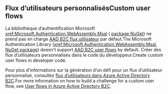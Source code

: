 ## <a name="custom-user-flows"></a><span data-ttu-id="6de37-101">Flux d’utilisateurs personnalisés</span><span class="sxs-lookup"><span data-stu-id="6de37-101">Custom user flows</span></span>

<span data-ttu-id="6de37-102">La bibliothèque d’authentification Microsoft <xref:Microsoft.Authentication.WebAssembly.Msal> ( [package NuGet](https://www.nuget.org/packages/Microsoft.Authentication.WebAssembly.Msal/)) ne prend pas en charge [AAD B2C flux utilisateur](/azure/active-directory-b2c/user-flow-overview) par défaut.</span><span class="sxs-lookup"><span data-stu-id="6de37-102">The Microsoft Authentication Library (<xref:Microsoft.Authentication.WebAssembly.Msal>, [NuGet package](https://www.nuget.org/packages/Microsoft.Authentication.WebAssembly.Msal/)) doesn't support [AAD B2C user flows](/azure/active-directory-b2c/user-flow-overview) by default.</span></span> <span data-ttu-id="6de37-103">Créer des flux d’utilisateurs personnalisés dans le code du développeur.</span><span class="sxs-lookup"><span data-stu-id="6de37-103">Create custom user flows in developer code.</span></span>

<span data-ttu-id="6de37-104">Pour plus d’informations sur la génération d’un défi pour un flux d’utilisateur personnalisé, consultez [flux d’utilisateurs dans Azure Active Directory B2C](/azure/active-directory-b2c/user-flow-overview).</span><span class="sxs-lookup"><span data-stu-id="6de37-104">For more information on how to build a challenge for a custom user flow, see [User flows in Azure Active Directory B2C](/azure/active-directory-b2c/user-flow-overview).</span></span>
